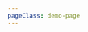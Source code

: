 ```yaml
---
pageClass: demo-page
---
```


<Demo :group="group" />

<script>
import group from '../src/interactive'

export default {
    data: () => ({group})
}
</script>
